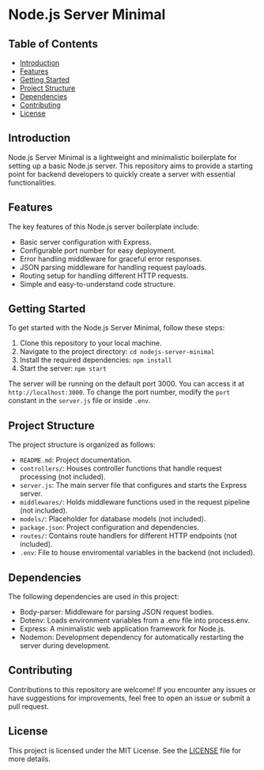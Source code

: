# Node.js Server Minimal

## Table of Contents

- [Introduction](#introduction)
- [Features](#features)
- [Getting Started](#getting-started)
- [Project Structure](#project-structure)
- [Dependencies](#dependencies)
- [Contributing](#contributing)
- [License](#license)

## Introduction

Node.js Server Minimal is a lightweight and minimalistic boilerplate for setting up a basic Node.js server. This repository aims to provide a starting point for backend developers to quickly create a server with essential functionalities.

## Features

The key features of this Node.js server boilerplate include:

- Basic server configuration with Express.
- Configurable port number for easy deployment.
- Error handling middleware for graceful error responses.
- JSON parsing middleware for handling request payloads.
- Routing setup for handling different HTTP requests.
- Simple and easy-to-understand code structure.

## Getting Started

To get started with the Node.js Server Minimal, follow these steps:

1. Clone this repository to your local machine.
2. Navigate to the project directory: `cd nodejs-server-minimal`
3. Install the required dependencies: `npm install`
4. Start the server: `npm start`

The server will be running on the default port 3000. You can access it at `http://localhost:3000`. To change the port number, modify the `port` constant in the `server.js` file or inside `.env`.

## Project Structure

The project structure is organized as follows:

- `README.md`: Project documentation.
- `controllers/`: Houses controller functions that handle request processing (not included).
- `server.js`: The main server file that configures and starts the Express server.
- `middlewares/`: Holds middleware functions used in the request pipeline (not included).
- `models/`: Placeholder for database models (not included).
- `package.json`: Project configuration and dependencies.
- `routes/`: Contains route handlers for different HTTP endpoints (not included).
- `.env`: File to house enviromental variables in the backend (not included).

## Dependencies

The following dependencies are used in this project:

- Body-parser: Middleware for parsing JSON request bodies.
- Dotenv: Loads environment variables from a .env file into process.env.
- Express: A minimalistic web application framework for Node.js.
- Nodemon: Development dependency for automatically restarting the server during development.

## Contributing

Contributions to this repository are welcome! If you encounter any issues or have suggestions for improvements, feel free to open an issue or submit a pull request.

## License

This project is licensed under the MIT License. See the [LICENSE](LICENSE) file for more details.
